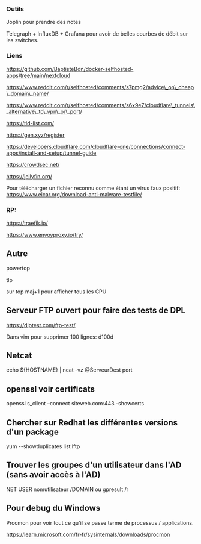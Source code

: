 ### Outils

Joplin pour prendre des notes

Telegraph + InfluxDB + Grafana pour avoir de belles courbes de débit sur les switches.

### Liens

https://github.com/BaptisteBdn/docker-selfhosted-apps/tree/main/nextcloud

https://www.reddit.com/r/selfhosted/comments/s7pmg2/advice\_on\_cheap\_domain\_name/

https://www.reddit.com/r/selfhosted/comments/s6x9e7/cloudflare\_tunnels\_alternative\_to\_vpn\_or\_port/

https://tld-list.com/

https://gen.xyz/register

https://developers.cloudflare.com/cloudflare-one/connections/connect-apps/install-and-setup/tunnel-guide

https://crowdsec.net/

https://jellyfin.org/

Pour télécharger un fichier reconnu comme étant un virus faux positif: https://www.eicar.org/download-anti-malware-testfile/

### **RP:**

https://traefik.io/

https://www.envoyproxy.io/try/

## Autre

powertop

tlp

sur top maj+1 pour afficher tous les CPU

## Serveur FTP ouvert pour faire des tests de DPL

https://dlptest.com/ftp-test/

Dans vim pour supprimer 100 lignes: d100d

## Netcat 

echo ${HOSTNAME} | ncat -vz @ServeurDest port

## openssl voir certificats

openssl s_client –connect siteweb.com:443 -showcerts

## Chercher sur Redhat les différentes versions d'un package

yum --showduplicates list lftp

## Trouver les groupes d'un utilisateur dans l'AD (sans avoir accès à l'AD)

NET USER nomutilisateur /DOMAIN
ou gpresult /r

## Pour debug du Windows

Procmon pour voir tout ce qu'il se passe terme de processus / applications.

https://learn.microsoft.com/fr-fr/sysinternals/downloads/procmon
